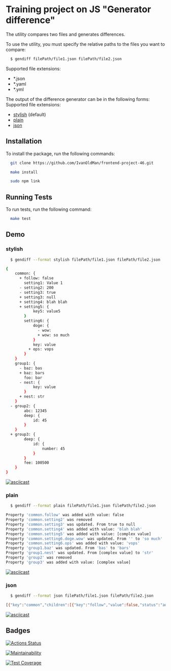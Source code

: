 
# Training project on JS "Generator difference"

The utility compares two files and generates differences.

To use the utility, you must specify the relative paths to the files you want to compare:

```bash
  $ gendiff filePath/file1.json filePath/file2.json 
```
Supported file extensions:
- *.json
- *.yaml
- *.yml

The output of the difference generator can be in the following forms:
Supported file extensions:
- [stylish](#stylish) (default)
- [plain](#plain)
- [json](#json)

## Installation

To install the package, run the following commands:

```bash
  git clone https://github.com/IvanOldMan/frontend-project-46.git
```
```bash
  make install
```
```bash
  sudo npm link
```

## Running Tests

To run tests, run the following command:

```bash
  make test
```
## Demo
### stylish

```bash
  $ gendiff --format stylish filePath/file1.json filePath/file2.json
```
```bash
{
    common: {
      + follow: false
        setting1: Value 1
      - setting2: 200
      - setting3: true
      + setting3: null
      + setting4: blah blah
      + setting5: {
            key5: value5
        }
        setting6: {
            doge: {
              - wow: 
              + wow: so much
            }
            key: value
          + ops: vops
        }
    }
    group1: {
      - baz: bas
      + baz: bars
        foo: bar
      - nest: {
            key: value
        }
      + nest: str
    }
  - group2: {
        abc: 12345
        deep: {
            id: 45
        }
    }
  + group3: {
        deep: {
            id: {
                number: 45
            }
        }
        fee: 100500
    }
}
```
[![asciicast](https://asciinema.org/a/zOTBPGJvxmwrMWyD1qfAmuh6I.svg)](https://asciinema.org/a/zOTBPGJvxmwrMWyD1qfAmuh6I)

### plain

```bash
  $ gendiff --format plain filePath/file1.json filePath/file2.json
```
```bash
Property 'common.follow' was added with value: false
Property 'common.setting2' was removed
Property 'common.setting3' was updated. From true to null
Property 'common.setting4' was added with value: 'blah blah'
Property 'common.setting5' was added with value: [complex value]
Property 'common.setting6.doge.wow' was updated. From '' to 'so much'
Property 'common.setting6.ops' was added with value: 'vops'
Property 'group1.baz' was updated. From 'bas' to 'bars'
Property 'group1.nest' was updated. From [complex value] to 'str'
Property 'group2' was removed
Property 'group3' was added with value: [complex value]
```
[![asciicast](https://asciinema.org/a/DVUCPe6EM8EDlvYwoNyVUjcCb.svg)](https://asciinema.org/a/DVUCPe6EM8EDlvYwoNyVUjcCb)

### json

```bash
  $ gendiff --format json filePath/file1.json filePath/file2.json
```
```bash
[{"key":"common","children":[{"key":"follow","value":false,"status":"added"},{"key":"setting1","value":"Value 1","status":"unchanged"},{"key":"setting2","value":200,"status":"deleted"},{"key":"setting3","oldValue":true,"newValue":null,"status":"changed"},{"key":"setting4","value":"blah blah","status":"added"},{"key":"setting5","value":{"key5":"value5"},"status":"added"},{"key":"setting6","children":[{"key":"doge","children":[{"key":"wow","oldValue":"","newValue":"so much","status":"changed"}],"status":"parent"},{"key":"key","value":"value","status":"unchanged"},{"key":"ops","value":"vops","status":"added"}],"status":"parent"}],"status":"parent"},{"key":"group1","children":[{"key":"baz","oldValue":"bas","newValue":"bars","status":"changed"},{"key":"foo","value":"bar","status":"unchanged"},{"key":"nest","oldValue":{"key":"value"},"newValue":"str","status":"changed"}],"status":"parent"},{"key":"group2","value":{"abc":12345,"deep":{"id":45}},"status":"deleted"},{"key":"group3","value":{"deep":{"id":{"number":45}},"fee":100500},"status":"added"}]
```
[![asciicast](https://asciinema.org/a/PxdKSl7WYycnXIp5qnplcRhhz.svg)](https://asciinema.org/a/PxdKSl7WYycnXIp5qnplcRhhz)


## Badges

[![Actions Status](https://github.com/IvanOldMan/frontend-project-44/actions/workflows/hexlet-check.yml/badge.svg)](https://github.com/IvanOldMan/frontend-project-46/actions)

[![Maintainability](https://api.codeclimate.com/v1/badges/2b7f203458153382425e/maintainability)](https://codeclimate.com/github/IvanOldMan/frontend-project-46/maintainability)

[![Test Coverage](https://api.codeclimate.com/v1/badges/2b7f203458153382425e/test_coverage)](https://codeclimate.com/github/IvanOldMan/frontend-project-46/test_coverage)